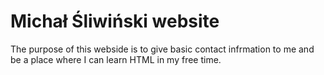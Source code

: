 # Michał Śliwiński website

The purpose of this webside is to give basic contact infrmation to me and be a place where I can learn HTML in my free time.
